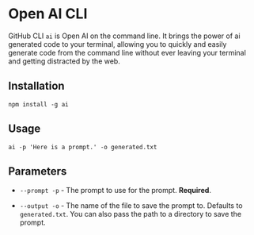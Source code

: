 # Open AI CLI

GitHub CLI
```ai``` is Open AI on the command line. It brings the power of ai generated code to your terminal, allowing you to quickly and easily generate code from the command line without ever leaving your terminal and getting distracted by the web.

## Installation
```
npm install -g ai
```

## Usage
```
ai -p 'Here is a prompt.' -o generated.txt
```

## Parameters

- `--prompt -p` - The prompt to use for the prompt. **Required**.

- `--output -o` - The name of the file to save the prompt to. Defaults to `generated.txt`. You can also pass the path to a directory to save the prompt.